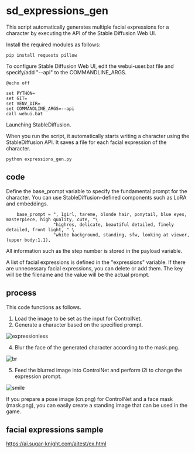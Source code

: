 # sd_expressions_gen

This script automatically generates multiple facial expressions for a character by executing the API of the Stable Diffusion Web UI.

Install the required modules as follows:

```
pip install requests pillow
```

To configure Stable Diffusion Web UI, edit the webui-user.bat file and specify/add "--api" to the COMMANDLINE_ARGS.
```
@echo off

set PYTHON=
set GIT=
set VENV_DIR=
set COMMANDLINE_ARGS=--api
call webui.bat
```

Launching StableDiffusion.

When you run the script, it automatically starts writing a character using the StableDiffusion API.
It saves a file for each facial expression of the character.

```
python expressions_gen.py
```

## code

Define the base_prompt variable to specify the fundamental prompt for the character. You can use StableDiffusion-defined components such as LoRA and embeddings.

```
    base_prompt = ", 1girl, tareme, blonde hair, ponytail, blue eyes, masterpiece, high quality, cute, "\
                  "highres, delicate, beautiful detailed, finely detailed, front light, " \
                  "white background, standing, sfw, looking at viewer, (upper body:1.1),
```

All information such as the step number is stored in the payload variable.

A list of facial expressions is defined in the "expressions" variable.
If there are unnecessary facial expressions, you can delete or add them.
The key will be the filename and the value will be the actual prompt.

## process
This code functions as follows.
1. Load the image to be set as the input for ControlNet.
2. Generate a character based on the specified prompt.

![expressionless](https://user-images.githubusercontent.com/98699377/229041913-63d2da6a-4813-4d28-9c73-c05a6a817f59.png)

4. Blur the face of the generated character according to the mask.png.

![br](https://user-images.githubusercontent.com/98699377/229041924-2c6aea6d-0045-4822-b552-0f8eb94bfe66.png)

5. Feed the blurred image into ControlNet and perform i2i to change the expression prompt.

![smile](https://user-images.githubusercontent.com/98699377/229041920-aee011e5-e6dc-439f-8c92-74d084862eec.png)



If you prepare a pose image (cn.png) for ControlNet and a face mask (mask.png), you can easily create a standing image that can be used in the game.

## facial expressions sample

https://ai.sugar-knight.com/aitest/ex.html
